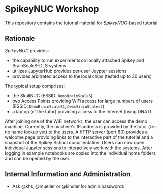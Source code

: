 # SpikeyNUC Workshop

This repository contains the tutorial material for *SpikeyNUC*-based tutorial.


## Rationale

*SpikeyNUC* provides:

* the capability to run experiments on locally attached Spikey and BrainScaleS-DLS systems
* utilizes JupyterHub provides per-user Juypter sessions
* provides arbitrated access to the local chips (tested up to 30 users)

The typical setup comprises:
* the SkullNUC (ESSID: `DemoBrainScaleS`)
* two Access Points providing WiFi access for large numbers of users
  (ESSID: `DemoBrainScaleS1`, `DemoBrainScales2`)
* a laptop (of the tutor) providing access to the Internet (using DNAT)

After joining one of the WiFi networks, the user can access the demo machine.
Currently, the machine's IP address is provided by the tutor (i.e. no name lookup yet)
to the users. A HTTP server (port 80) provides a welcome page providing links to the
interactive part of the tutorial and a snapshot of the Spikey School documentation.
Users can now open individual Jupyter sessions to interactively work with the systems.
After logging in example notebooks are copied into the individual home folders and can
be opened by the user.


## Internal Information and Administration

* Ask @khs, @mueller or @kindler for admin passwords
